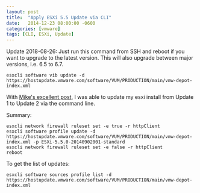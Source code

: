 ```yaml
---
layout: post
title:  "Apply ESXi 5.5 Update via CLI"
date:   2014-12-23 08:00:00 -0600
categories: [vmware]
tags: [CLI, ESXi, Update]
---
```


Update 2018-08-26: Just run this command from SSH and reboot if you want to upgrade to the latest version. This will also upgrade between major versions, i.e. 6.5 to 6.7.

```
esxcli software vib update -d https://hostupdate.vmware.com/software/VUM/PRODUCTION/main/vmw-depot-index.xml
```

With [Mike's excellent post](http://miketabor.com/vmware-vsphere-5-5-update-2-released/), I was able to update my esxi install from Update 1 to Update 2 via the command line.

Summary:
```
esxcli network firewall ruleset set -e true -r httpClient
esxcli software profile update -d https://hostupdate.vmware.com/software/VUM/PRODUCTION/main/vmw-depot-index.xml -p ESXi-5.5.0-20140902001-standard
esxcli network firewall ruleset set -e false -r httpClient
reboot
```

To get the list of updates:

```
esxcli software sources profile list -d https://hostupdate.vmware.com/software/VUM/PRODUCTION/main/vmw-depot-index.xml
```
